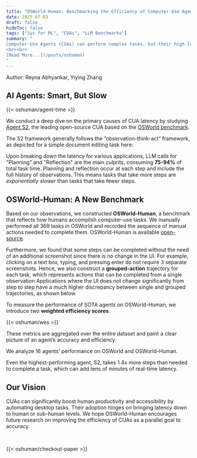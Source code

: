 ```yaml
---
title: "OSWorld-Human: Benchmarking the Efficiency of Computer-Use Agents"
date: 2025-07-03
draft: false
hideToc: false
tags: ["Sys for ML", "CUAs", "LLM Benchmarks"]
summary: "
Computer-Use Agents (CUAs) can perform complex tasks, but their high latency makes them impractical. A task taking a human minutes can take an agent over 20 minutes. We study these bottlenecks and construct a new benchmark, OSWorld-Human, that measures both accuracy and temporal efficiency of CUAs. 
<br><br>
[Read More...](/posts/oshuman)
"
---
```

Author: Reyna Abhyankar, Yiying Zhang

## AI Agents: Smart, But Slow

{{< oshuman/agent-time >}}

We conduct a deep dive on the primary causes of CUA latency by studying [Agent S2](https://www.simular.ai/articles/agent-s2), the leading open-source CUA based on the [OSWorld benchmark](https://os-world.github.io/).

The S2 framework generally follows the “observation-think-act” framework, as depicted for a simple document editing task here:

<!-- <p align="center">
  <img src="https://github.com/WukLab/wuklab_sysml/blob/main/static/images/oshuman/blog-fast.gif?raw=true" style="width: 80%">
</p> -->

Upon breaking down the latency for various applications, LLM calls for "Planning" and "Reflection" are the main culprits, consuming **75-94%** of total task time. Planning and reflection occur at each step and include the full history of observations. This means tasks that take more steps are *exponentially slower* than tasks that take fewer steps. 

<!-- {{< oshuman/agent-time >}} -->

## OSWorld-Human: A New Benchmark

Based on our observations, we constructed **OSWorld-Human**, a benchmark that reflects how humans accomplish computer-use tasks. We manually performed all 369 tasks in OSWorld and recorded the sequence of manual actions needed to complete them. OSWorld-Human is available [open-source](https://github.com/WukLab/osworld-human). 

Furthermore, we found that some steps can be completed without the need of an additional screenshot since there is no change in the UI. For example, clicking on a text box, typing, and pressing enter do not require 3 separate screenshots. Hence, we also construct a **grouped-action** trajectory for each task, which represents actions that can be completed from a single observation Applications where the UI does not change significantly from step to step have a much higher discrepancy between single and grouped trajectories, as shown below.
 
<!-- {{< oshuman/agent-time >}} -->

To measure the performance of SOTA agents on OSWorld-Human, we introduce two **weighted efficiency scores**. 

{{< oshuman/wes >}}

These metrics are aggregated over the entire dataset and paint a clear picture of an agent’s accuracy and efficiency.

We analyze 16 agents’ performance on OSWorld and OSWorld-Human.

<!-- {{< oshuman/agent-time >}} -->

Even the highest-performing agent, S2, takes 1.4x more steps than needed to complete a task, which can add tens of minutes of real-time latency. 

## Our Vision

CUAs can significantly boost human productivity and accessibility by automating desktop tasks. Their adoption hinges on bringing latency down to human or sub-human levels. We hope OSWorld-Human encourages future research on improving the efficiency of CUAs as a parallel goal to accuracy.

<br>

{{< oshuman/checkout-paper >}}

<br>